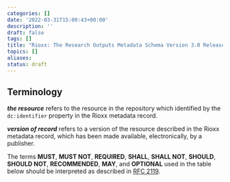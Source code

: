 ```yaml
---
categories: []
date: '2022-03-31T15:00:43+00:00'
description: ''
draft: false
tags: []
title: "Rioxx: The Research Outputs Metadata Schema Version 3.0 Release Candidate 2"
topics: []
aliases:
status: draft
---
```


## Terminology

***the resource*** refers to the resource in the repository which identified by the `dc:identifier` property in the Rioxx metadata record.

***version of record*** refers to a version of the resource described in the Rioxx metadata record, which has been made available, electronically, by a publisher.

The terms **MUST**, **MUST NOT**, **REQUIRED**, **SHALL**, **SHALL NOT**, **SHOULD**, **SHOULD NOT**, **RECOMMENDED**, **MAY**, and **OPTIONAL** used in the table below should be interpreted as described in [RFC 2119](http://www.ietf.org/rfc/rfc2119.txt).
